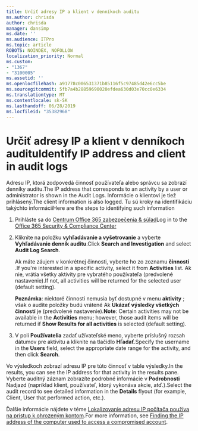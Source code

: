 ```yaml
---
title: Určiť adresy IP a klient v denníkoch auditu
ms.author: chrisda
author: chrisda
manager: dansimp
ms.date: ''
ms.audience: ITPro
ms.topic: article
ROBOTS: NOINDEX, NOFOLLOW
localization_priority: Normal
ms.custom:
- "1367"
- "3100005"
ms.assetid: ''
ms.openlocfilehash: a91778c006531371b85116f5c97485d42e6cc5be
ms.sourcegitcommit: 5fb7a4b28859690020efdea630d03e70cc0e6334
ms.translationtype: MT
ms.contentlocale: sk-SK
ms.lasthandoff: 06/28/2019
ms.locfileid: "35382968"
---
```

# <a name="identify-ip-address-and-client-in-audit-logs"></a><span data-ttu-id="6ef5c-102">Určiť adresy IP a klient v denníkoch auditu</span><span class="sxs-lookup"><span data-stu-id="6ef5c-102">Identify IP address and client in audit logs</span></span>

<span data-ttu-id="6ef5c-103">Adresu IP, ktorá zodpovedá činnosť používateľa alebo správcu sa zobrazí denníky auditu.</span><span class="sxs-lookup"><span data-stu-id="6ef5c-103">The IP address that corresponds to an activity by a user or administrator is shown in the Audit Logs.</span></span> <span data-ttu-id="6ef5c-104">Informácie o klientovi je tiež prihlásený.</span><span class="sxs-lookup"><span data-stu-id="6ef5c-104">The client information is also logged.</span></span> <span data-ttu-id="6ef5c-105">Tu sú kroky na identifikáciu takýchto informácií</span><span class="sxs-lookup"><span data-stu-id="6ef5c-105">Here are the steps to identifying such information</span></span>

1. <span data-ttu-id="6ef5c-106">Prihláste sa do [Centrum Office 365 zabezpečenia & súlad](https://protection.office.com/)</span><span class="sxs-lookup"><span data-stu-id="6ef5c-106">Log in to the [Office 365 Security & Compliance Center](https://protection.office.com/)</span></span>

2. <span data-ttu-id="6ef5c-107">Kliknite na položku **vyhľadávanie a vyšetrovanie** a vyberte **Vyhľadávanie denník auditu**.</span><span class="sxs-lookup"><span data-stu-id="6ef5c-107">Click **Search and Investigation** and select **Audit Log Search**.</span></span>

   <span data-ttu-id="6ef5c-108">Ak máte záujem v konkrétnej činnosti, vyberte ho zo zoznamu **činností** .</span><span class="sxs-lookup"><span data-stu-id="6ef5c-108">If you're interested in a specific activity, select it from **Activities** list.</span></span> <span data-ttu-id="6ef5c-109">Ak nie, vrátia všetky aktivity pre vybratého používateľa (predvolené nastavenie).</span><span class="sxs-lookup"><span data-stu-id="6ef5c-109">If not, all activities will be returned for the selected user (default setting).</span></span>

   <span data-ttu-id="6ef5c-110">**Poznámka**: niektoré činnosti nemusia byť dostupné v menu **aktivity** ; však o audite položky budú vrátené Ak **Ukázať výsledky všetkých činností** je (predvolené nastavenie).</span><span class="sxs-lookup"><span data-stu-id="6ef5c-110">**Note**: Certain activities may not be available in the **Activities** menu; however, those audit items will be returned if **Show Results for all activities** is selected (default setting).</span></span>

3. <span data-ttu-id="6ef5c-111">V poli **Používatelia** zadať užívateľské meno, vyberte príslušný rozsah dátumov pre aktivitu a kliknite na tlačidlo **Hľadať**.</span><span class="sxs-lookup"><span data-stu-id="6ef5c-111">Specify the username in the **Users** field, select the appropriate date range for the activity, and then click **Search**.</span></span>

<span data-ttu-id="6ef5c-112">Vo výsledkoch zobrazí adresu IP pre túto činnosť v table výsledky.</span><span class="sxs-lookup"><span data-stu-id="6ef5c-112">In the results, you can see the IP address for that activity in the results pane.</span></span> <span data-ttu-id="6ef5c-113">Vyberte auditný záznam zobrazíte podrobné informácie v **Podrobnosti** Nadjazd (napríklad klient, používateľ, ktorý vykonáva akcie, atď.).</span><span class="sxs-lookup"><span data-stu-id="6ef5c-113">Select the audit record to see detailed information in the **Details** flyout (for example, Client, User that performed action, etc.).</span></span>

<span data-ttu-id="6ef5c-114">Ďalšie informácie nájdete v téme [Lokalizovanie adresu IP počítača používa na prístup k ohrozeným kontom](https://docs.microsoft.com/office365/securitycompliance/auditing-troubleshooting-scenarios#finding-the-ip-address-of-the-computer-used-to-access-a-compromised-account).</span><span class="sxs-lookup"><span data-stu-id="6ef5c-114">For more information, see [Finding the IP address of the computer used to access a compromised account](https://docs.microsoft.com/office365/securitycompliance/auditing-troubleshooting-scenarios#finding-the-ip-address-of-the-computer-used-to-access-a-compromised-account).</span></span>
